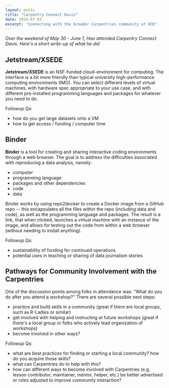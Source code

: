 ```yaml
---
layout: posts
title: "Carpentry Connect Davis"
date: 2018-07-03
excerpt: "Connecting with the broader Carpentries community at UCD"
---
```


*Over the weekend of May 30 - June 1, Hao attended Carpentry Connect Davis. Here's a short write-up of what he did*

## Jetstream/XSEDE

**Jetstream/XSEDE** is an NSF-funded cloud-environment for computing. The interface is a bit more friendly than typical university high-performance computing environments (IMO). You can select different levels of virtual machines, with hardware spec appropriate to your use case, and with different pre-installed programming languages and packages for whatever you need to do.

Followup Qs:
* how do you get large datasets onto a VM
* how to get access / funding / computer time

## Binder

**Binder** is a tool for creating and sharing interactive coding environments through a web browser. The goal is to address the difficulties associated with reproducing a data analysis, namely:
* computer
* programming language
* packages and other dependencies
* code
* data

Binder works by using repo2docker to create a Docker image from a GitHub repo -- this encapsulates all the files within the repo (including data and code), as well as the programming language and packages. The result is a link, that when clicked, launches a virtual machine with an instance of the image, and allows for testing out the code from within a web browser (without needing to install anything).

Followup Qs:
* sustainability of funding for continued operations
* potential uses in teaching or sharing of data journalism stories

## Pathways for Community Involvement with the Carpentries

One of the discussion points among folks in attendance was: "What do you do after you attend a workshop?" There are several possible next steps:
* practice and build skills in a community (great if there are local groups, such as R-Ladies or similar)
* get involved with helping and instructing at future workshops (great if there's a local group or folks who actively lead organization of workshops)
* become involved in other ways?

Followup Qs:
* what are best practices for finding or starting a local community? how do you acquire those skills?
* what can Carpentries do to help with this?
* how can different ways to become involved with Carpentries (e.g. lesson contributor, maintainer, mentor, helper, etc.) be better advertised or roles adjusted to improve community interaction?


